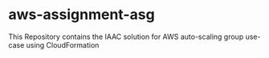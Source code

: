 # aws-assignment-asg
This Repository contains the IAAC solution for AWS auto-scaling group use-case using CloudFormation
